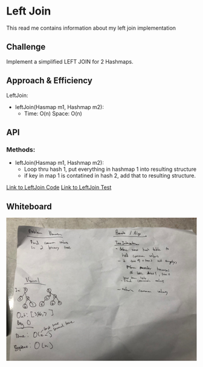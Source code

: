 # Left Join
This read me contains information about my left join implementation

## Challenge
Implement a simplified LEFT JOIN for 2 Hashmaps.

## Approach & Efficiency
LeftJoin:
 * leftJoin(Hasmap m1, Hashmap m2): 
     * Time: O(n) Space: O(n)


## API
  ### Methods:
 * leftJoin(Hasmap m1, Hashmap m2):
    * Loop thru hash 1, put everything in hashmap 1 into resulting structure
    * if key in map 1 is contatined in hash 2, add that to resulting structure.


[Link to LeftJoin Code](../src/main/java/challenges/LeftJoin/LeftJoin.java)
[Link to LeftJoin Test](../src/test/java/challenges/LeftJoin/LeftJoinTest.java)

## Whiteboard
![pic](../assets/whiteboardC32.jpg)



